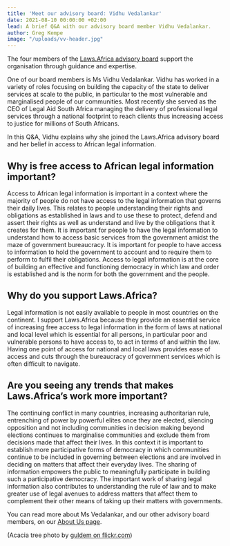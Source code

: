 ```yaml
---
title: 'Meet our advisory board: Vidhu Vedalankar'
date: 2021-08-10 00:00:00 +02:00
lead: A brief Q&A with our advisory board member Vidhu Vedalankar.
author: Greg Kempe
image: "/uploads/vv-header.jpg"
---
```


The four members of the [Laws.Africa advisory board](https://laws.africa/about#board) support the organisation through guidance and expertise.

One of our board members is Ms Vidhu Vedalankar. Vidhu has worked in a variety of roles focusing on building the capacity of the state to deliver services at scale to the public, in particular to the most vulnerable and marginalised people of our communities. Most recently she served as the CEO of Legal Aid South Africa managing the delivery of professional legal services through a national footprint to reach clients thus increasing access to justice for millions of South Africans.

In this Q&A, Vidhu explains why she joined the Laws.Africa advisory board and her belief in access to African legal information.

## Why is free access to African legal information important?

Access to African legal information is important in a context where the majority of people do not have access to the legal information that governs their daily lives. This relates to people understanding their rights and obligations as established in laws and to use these to protect, defend and assert their rights as well as understand and live by the obligations that it creates for them.  It is important for people to have the legal information to understand how to access basic services from the government amidst the maze of government bureaucracy.  It is important for people to have access to information to hold the government to account and to require them to perform to fulfil their obligations. Access to legal information is at the core of building an effective and functioning democracy in which law and order is established and is the norm for both the government and the people.

## Why do you support Laws.Africa?

Legal information is not easily available to people in most countries on the continent. I support Laws.Africa because they provide an essential service of increasing free access to legal information in the form of laws at national and local level which is essential for all persons, in particular poor and vulnerable persons to have access to, to act in terms of and within the law. Having one point of access for national and local laws provides ease of access and cuts through the bureaucracy of government services which is often difficult to navigate.

## Are you seeing any trends that makes Laws.Africa’s work more important?

The continuing conflict in many countries, increasing authoritarian rule, entrenching of power by powerful elites once they are elected, silencing opposition and not including communities in decision making beyond elections continues to marginalise communities and exclude them from decisions made that affect their lives.  In this context it is important to establish more participative forms of democracy in which communities continue to be included in governing between elections and are involved in deciding on matters that affect their everyday lives. The sharing of information empowers the public to meaningfully participate in building such a participative democracy. The important work of sharing legal information also contributes to understanding the rule of law and to make greater use of legal avenues to address matters that affect them to complement their other means of taking up their matters with governments.

You can read more about Ms Vedalankar, and our other advisory board members, on our [About Us page](https://laws.africa/about#board).

\(Acacia tree photo by [guldem on flickr.com](https://www.flickr.com/photos/guldem/21028055712))